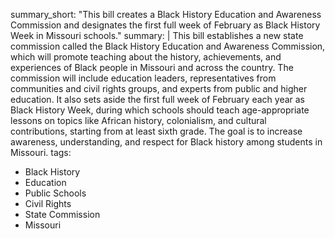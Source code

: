 summary_short: "This bill creates a Black History Education and Awareness Commission and designates the first full week of February as Black History Week in Missouri schools."
summary: |
  This bill establishes a new state commission called the Black History Education and Awareness Commission, which will promote teaching about the history, achievements, and experiences of Black people in Missouri and across the country. The commission will include education leaders, representatives from communities and civil rights groups, and experts from public and higher education. It also sets aside the first full week of February each year as Black History Week, during which schools should teach age-appropriate lessons on topics like African history, colonialism, and cultural contributions, starting from at least sixth grade. The goal is to increase awareness, understanding, and respect for Black history among students in Missouri.
tags:
  - Black History
  - Education
  - Public Schools
  - Civil Rights
  - State Commission
  - Missouri
